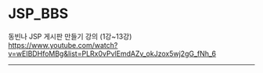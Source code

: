 # JSP_BBS
동빈나 JSP 게시판 만들기 강의 (1강~13강) <br>
https://www.youtube.com/watch?v=wEIBDHfoMBg&list=PLRx0vPvlEmdAZv_okJzox5wj2gG_fNh_6

<hr>


